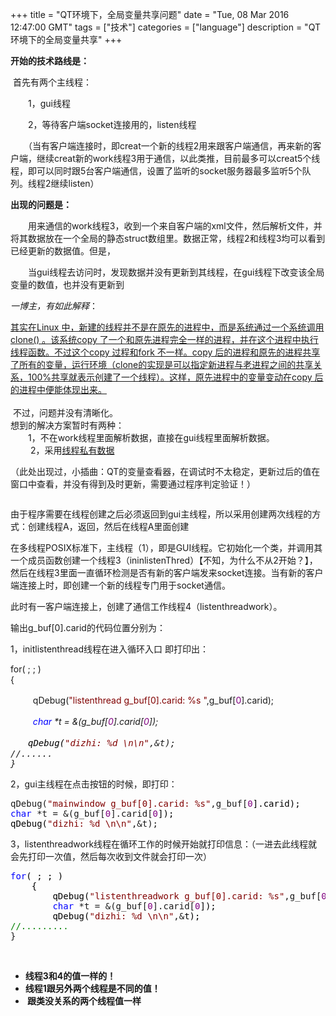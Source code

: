 +++ 
title = "QT环境下，全局变量共享问题" 
date = "Tue, 08 Mar 2016 12:47:00 GMT" 
tags = ["技术"] 
categories = ["language"]
description = "QT环境下的全局变量共享" 
+++ 

<p><strong>开始的技术路线是：</strong></p>
<p>&nbsp;首先有两个主线程：</p>
<p>　　1，gui线程</p>
<p>　　2，等待客户端socket连接用的，listen线程</p>
<p>　　（当有客户端连接时，即creat一个新的线程2用来跟客户端通信，再来新的客户端，继续creat新的work线程3用于通信，以此类推，目前最多可以creat5个线程，即可以同时跟5台客户端通信，设置了监听的socket服务器最多监听5个队列。线程2继续listen）</p>

<p><strong>出现的问题是：</strong></p>
<p>　　用来通信的work线程3，收到一个来自客户端的xml文件，然后解析文件，并将其数据放在一个全局的静态struct数组里。数据正常，线程2和线程3均可以看到已经更新的数据值。但是，</p>
<p>　　当gui线程去访问时，发现数据并没有更新到其线程，在gui线程下改变该全局变量的数值，也并没有更新到

<p><em>一博主，有如此解释</em>：</p>
<div id="article_content" class="article_content"><a href="http://blog.csdn.net/lmh12506/article/details/8452700" target="_blank">其实在Linux 中，新建的线程并不是在原先的进程中，而是系统通过一个系统调用clone() 。该系统copy 了一个和原先进程完全一样的进程，并在这个进程中执行线程函数。不过这个copy 过程和fork 不一样。copy 后的进程和原先的进程共享了所有的变量，运行环境（clone的实现是可以指定新进程与老进程之间的共享关系，100%共享就表示创建了一个线程）。这样，原先进程中的变量变动在copy 后的进程中便能体现出来。</a></div>
<div class="bdsharebuttonbox tracking-ad bdshare-button-style0-16" data-mod="popu_172" data-bd-bind="1457096202549">&nbsp;</div>
<div id="digg">&nbsp;不过，问题并没有清晰化。</div>


<div>想到的解决方案暂时有两种：</div>
<div>　　1，不在work线程里面解析数据，直接在gui线程里面解析数据。</div>
<div>&nbsp;　　2，采用<a href="https://www.ibm.com/developerworks/cn/linux/thread/posix_threadapi/part2/" target="_blank">线程私有数据</a></div>


<p>（此处出现过，小插曲：QT的变量查看器，在调试时不太稳定，更新过后的值在窗口中查看，并没有得到及时更新，需要通过程序判定验证！）</p>


<p><img src="http://images2015.cnblogs.com/blog/781469/201603/781469-20160309170140991-312431222.png" alt="" /></p>


<p>由于程序需要在线程创建之后必须返回到gui主线程，所以采用创建两次线程的方式：创建线程A，返回，然后在线程A里面创建</p>
<p>在多线程POSIX标准下，主线程（1），即是GUI线程。它初始化一个类，并调用其一个成员函数创建一个线程3（ininlistenThred）【不知，为什么不从2开始？】，然后在线程3里面一直循环检测是否有新的客户端发来socket连接。当有新的客户端连接上时，即创建一个新的线程专门用于socket通信。</p>
<p>此时有一客户端连接上，创建了通信工作线程4（listenthreadwork）。</p>


<p>输出g_buf[0].carid的代码位置分别为：</p>
<p>1，initlistenthread线程在进入循环入口 即打印出：</p>
<div class="cnblogs_code">
<p>for( ; ; )<br />    {</p>
<p>　　 &nbsp;qDebug(<span style="color: #800000;">"</span><span style="color: #800000;">listenthread g_buf[0].carid: %s </span><span style="color: #800000;">"</span>,g_buf[<span style="color: #800080;">0</span><span>].carid);</span></p>
<p><em id="__mceDel"><span style="color: #0000ff;">&nbsp; 　　char</span> *t = &amp;(g_buf[<span style="color: #800080;">0</span>].carid[<span style="color: #800080;">0</span><span>]);</span></em></p>
<pre><em id="__mceDel"><em id="__mceDel"><span style="color: #000000;">　　qDebug(</span><span style="color: #800000;">"</span><span style="color: #800000;">dizhi: %d</span></em><span style="color: #800000;"> \n\n</span><span style="color: #800000;">"</span>,&amp;t);<br />//......<br />}</em></pre>
</div>
<p>2，gui主线程在点击按钮的时候，即打印：</p>
<div class="cnblogs_code">
<pre>qDebug(<span style="color: #800000;">"</span><span style="color: #800000;">mainwindow g_buf[0].carid: %s</span><span style="color: #800000;">"</span>,g_buf[<span style="color: #800080;">0</span><span style="color: #000000;">].carid);
</span><span style="color: #0000ff;">char</span> *t = &amp;(g_buf[<span style="color: #800080;">0</span>].carid[<span style="color: #800080;">0</span><span style="color: #000000;">]);
qDebug(</span><span style="color: #800000;">"</span><span style="color: #800000;">dizhi: %d \n\n</span><span style="color: #800000;">"</span>,&amp;t);</pre>
</div>
<p>3，listenthreadwork线程在循环工作的时候开始就打印信息：（一进去此线程就会先打印一次值，然后每次收到文件就会打印一次）</p>
<div class="cnblogs_code">
<pre><span style="color: #0000ff;">for</span><span style="color: #000000;">( ; ; )
    {
        qDebug(</span><span style="color: #800000;">"</span><span style="color: #800000;">listenthreadwork g_buf[0].carid: %s</span><span style="color: #800000;">"</span>,g_buf[<span style="color: #800080;">0</span><span style="color: #000000;">].carid);
        </span><span style="color: #0000ff;">char</span> *t = &amp;(g_buf[<span style="color: #800080;">0</span>].carid[<span style="color: #800080;">0</span><span style="color: #000000;">]);
        qDebug(</span><span style="color: #800000;">"</span><span style="color: #800000;">dizhi: %d \n\n</span><span style="color: #800000;">"</span>,&amp;<span style="color: #000000;">t);
</span><span style="color: #008000;">//</span><span style="color: #008000;">.........</span>
}</pre>
</div>
<p>&nbsp;</p>
<ul>
<li><strong>线程3和4的值一样的！</strong></li>
<li><strong>线程1跟另外两个线程是不同的值！</strong></li>
<li><strong>&nbsp;跟类没关系的两个线程值一样</strong></li>
</ul>
<p><img src="http://images2015.cnblogs.com/blog/781469/201603/781469-20160309171434179-548213179.png" alt="" /></p>
<p><img src="http://images2015.cnblogs.com/blog/781469/201603/781469-20160309191531804-530669003.jpg" alt="" /></p>
<p>&nbsp;</p>
<p>&nbsp;</p>
<p><img src="http://images2015.cnblogs.com/blog/781469/201603/781469-20160309191541944-1721815549.jpg" alt="" /></p>
<p>&nbsp;</p>



